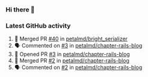 ### Hi there 👋


### Latest GitHub activity
<!--START_SECTION:activity-->
1. 🎉 Merged PR [#40](https://github.com/petalmd/bright_serializer/pull/40) in [petalmd/bright_serializer](https://github.com/petalmd/bright_serializer)
2. 🗣 Commented on [#3](https://github.com/petalmd/chapter-rails-blog/issues/3) in [petalmd/chapter-rails-blog](https://github.com/petalmd/chapter-rails-blog)
3. 💪 Opened PR [#3](https://github.com/petalmd/chapter-rails-blog/pull/3) in [petalmd/chapter-rails-blog](https://github.com/petalmd/chapter-rails-blog)
4. 🎉 Merged PR [#2](https://github.com/petalmd/chapter-rails-blog/pull/2) in [petalmd/chapter-rails-blog](https://github.com/petalmd/chapter-rails-blog)
5. 🗣 Commented on [#2](https://github.com/petalmd/chapter-rails-blog/issues/2) in [petalmd/chapter-rails-blog](https://github.com/petalmd/chapter-rails-blog)
<!--END_SECTION:activity-->

<!--
**Bhacaz/bhacaz** is a ✨ _special_ ✨ repository because its `README.md` (this file) appears on your GitHub profile.

Here are some ideas to get you started:

- 🔭 I’m currently working on ...
- 🌱 I’m currently learning ...
- 👯 I’m looking to collaborate on ...
- 🤔 I’m looking for help with ...
- 💬 Ask me about ...
- 📫 How to reach me: ...
- 😄 Pronouns: ...
- ⚡ Fun fact: ...
-->
